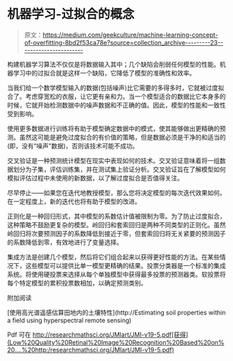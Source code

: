 # 机器学习-过拟合的概念

> 原文：<https://medium.com/geekculture/machine-learning-concept-of-overfitting-8bd2f53ca78e?source=collection_archive---------23----------------------->

构建机器学习算法不仅仅是将数据输入其中；几个缺陷会削弱任何模型的性能。机器学习中的过拟合就是这样一个缺陷，它降低了模型的准确性和效率。

当我们给一个数学模型输入的数据(包括噪声)比它需要的多得多时，它就被过度拟合了。考虑穿宽松的衣服，让它更有亲和力。当一个模型适合的数据比它本身多的时候，它就开始检测数据中的噪声数据和不正确的值。因此，模型的性能和一致性受到影响。

使用更多数据进行训练将有助于模型确定数据中的模式，使其能够做出更精确的预测。虽然这可能是避免过度拟合的有价值的策略，但是数据必须是干净的和适当的(即，没有“噪声”数据)，否则该技术可能不成功。

交叉验证是一种预测统计模型在现实中表现如何的技术。交叉验证意味着将一组数据划分为子集，评估训练集，并在测试集上验证分析。交叉验证旨在了解模型如何模拟评估过程中未使用的新数据，以了解过度拟合是否值得关注。

尽早停止——如果您在迭代地教授模型，那么您将决定模型的每次迭代效果如何。在一定程度上，新的迭代也将有助于模型的改进。

正则化是一种回归形式，其中模型的系数估计值被限制为零。为了防止过度拟合，这种策略不鼓励更复杂的模型。岭回归和套索回归是两种不同类型的正则化。虽然岭回归将次要预测因子的系数降低到接近于零，但套索回归将无关紧要的预测因子的系数降低到零，有效地进行了变量选择。

集成方法是创建几个模型，然后将它们组合起来以获得更好性能的方法。在某些情况下，这些模型可以提供比单一模型更精确的结果。投票分类器是一个标准的集成系统。将使用硬投票来选择从每个单独模型中获得最多投票的预测器类。软投票将每个特定模型的累积投票数相加，以确定预测类别。

附加阅读

[使用高光谱遥感估算田地内的土壤特性](http://Estimating soil properties within a field using hyperspectral remote sensing)

Pdf 可在 http://researchmathsci.org/JMIart/JMI-v19-5.pdf[获得](Low%20Quality%20Retinal%20Image%20Recognition%20Based%20on%20....%20http:/researchmathsci.org/JMIart/JMI-v19-5.pdf)